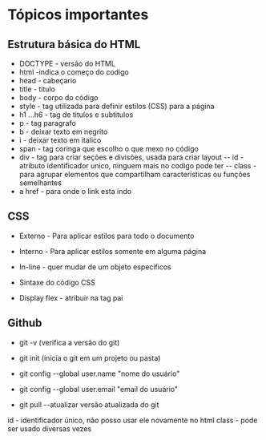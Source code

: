 # Tópicos importantes

## Estrutura básica do HTML


- DOCTYPE - versão do HTML
- html -indica o começo do codigo
- head - cabeçario
- title - titulo 
- body - corpo do código
- style - tag utilizada para definir estilos (CSS) para a página
- h1 ...h6 - tag de titulos e subtitulos
- p - tag paragrafo 
- b - deixar texto em negrito
- i - deixar texto em italico
- span - tag coringa que escolho o que mexo no código
- div - tag para criar seções e divisões, usada para criar layout
-- id - atributo identificador unico, ninguem mais no codigo pode ter
-- class - para agrupar elementos que compartilham características ou funções semelhantes
- a href - para onde o link esta indo

## CSS

- Externo - Para aplicar estilos para todo o documento
- Interno - Para aplicar estilos somente em alguma página
- In-line - quer mudar de um objeto especificos
- Sintaxe do código CSS


- Display flex - atribuir na tag pai 


## Github

- git -v (verifica a versão do git)

- git init (inicia o git em um projeto ou pasta)
- git config --global user.name "nome do usuário"
- git config --global user.email "email do usuário"

- git pull --atualizar versão atualizada do git 

id - identificador único, não posso usar ele novamente no html
class - pode ser usado diversas vezes 

